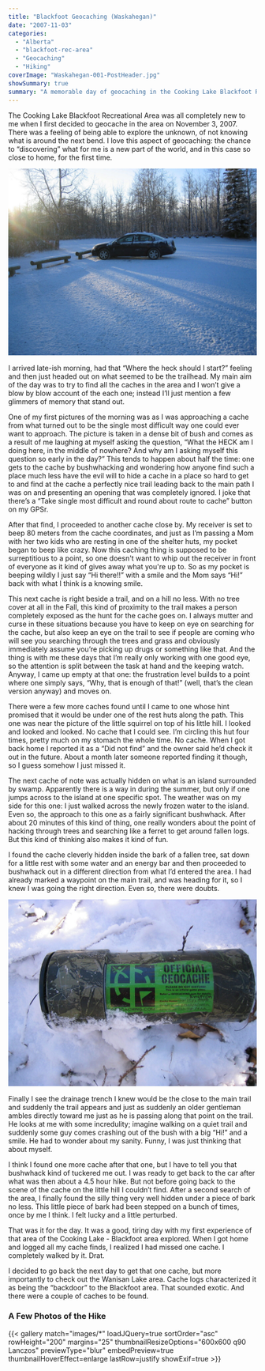 ```yaml
---
title: "Blackfoot Geocaching (Waskahegan)"
date: "2007-11-03"
categories: 
  - "Alberta"
  - "blackfoot-rec-area"
  - "Geocaching"
  - "Hiking"
coverImage: "Waskahegan-001-PostHeader.jpg"
showSummary: true
summary: "A memorable day of geocaching in the Cooking Lake Blackfoot Recreational Area. I was new to geocaching and this area was completely new to me at this time. The experiences of the day really made an impression on"
---
```


The Cooking Lake Blackfoot Recreational Area was all completely new to me when I first decided to geocache in the area on November 3, 2007. There was a feeling of being able to explore the unknown, of not knowing what is around the next bend. I love this aspect of geocaching: the chance to “discovering” what for me is a new part of the world, and in this case so close to home, for the first time.

![Parked in a freshly-snowed-on lot at the Waskahegan Staging Area](IMG_1280.jpg "Parked in a freshly-snowed-on lot at the Waskahegan Staging Area")

I arrived late-ish morning, had that “Where the heck should I start?” feeling and then just headed out on what seemed to be the trailhead. My main aim of the day was to try to find all the caches in the area and I won’t give a blow by blow account of the each one; instead I’ll just mention a few glimmers of memory that stand out.

One of my first pictures of the morning was as I was approaching a cache from what turned out to be the single most difficult way one could ever want to approach. The picture is taken in a dense bit of bush and comes as a result of me laughing at myself asking the question, “What the HECK am I doing here, in the middle of nowhere? And why am I asking myself this question so early in the day?” This tends to happen about half the time: one gets to the cache by bushwhacking and wondering how anyone find such a place much less have the evil will to hide a cache in a place so hard to get to and find at the cache a perfectly nice trail leading back to the main path I was on and presenting an opening that was completely ignored. I joke that there’s a “Take single most difficult and round about route to cache” button on my GPSr.

After that find, I proceeded to another cache close by. My receiver is set to beep 80 meters from the cache coordinates, and just as I’m passing a Mom with her two kids who are resting in one of the shelter huts, my pocket began to beep like crazy. Now this caching thing is supposed to be surreptitious to a point, so one doesn't want to whip out the receiver in front of everyone as it kind of gives away what you're up to. So as my pocket is beeping wildly I just say “Hi there!!” with a smile and the Mom says “Hi!” back with what I think is a knowing smile.

This next cache is right beside a trail, and on a hill no less. With no tree cover at all in the Fall, this kind of proximity to the trail makes a person completely exposed as the hunt for the cache goes on. I always mutter and curse in these situations because you have to keep on eye on searching for the cache, but also keep an eye on the trail to see if people are coming who will see you searching through the trees and grass and obviously immediately assume you’re picking up drugs or something like that. And the thing is with me these days that I’m really only working with one good eye, so the attention is split between the task at hand and the keeping watch. Anyway, I came up empty at that one: the frustration level builds to a point where one simply says, “Why, that is enough of that!” (well, that’s the clean version anyway) and moves on.

There were a few more caches found until I came to one whose hint promised that it would be under one of the rest huts along the path. This one was near the picture of the little squirrel on top of his little hill. I looked and looked and looked. No cache that I could see. I’m circling this hut four times, pretty much on my stomach the whole time. No cache. When I got back home I reported it as a “Did not find” and the owner said he’d check it out in the future. About a month later someone reported finding it though, so I guess somehow I just missed it.

The next cache of note was actually hidden on what is an island surrounded by swamp. Apparently there is a way in during the summer, but only if one jumps across to the island at one specific spot. The weather was on my side for this one: I just walked across the newly frozen water to the island. Even so, the approach to this one as a fairly significant bushwhack. After about 20 minutes of this kind of thing, one really wonders about the point of hacking through trees and searching like a ferret to get around fallen logs. But this kind of thinking also makes it kind of fun.

I found the cache cleverly hidden inside the bark of a fallen tree, sat down for a little rest with some water and an energy bar and then proceeded to bushwhack out in a different direction from what I’d entered the area. I had already marked a waypoint on the main trail, and was heading for it, so I knew I was going the right direction. Even so, there were doubts.

![The geocache container - this one is going to LAST!](IMG_1295.jpg "The geocache container - this one is going to LAST!")

Finally I see the drainage trench I knew would be the close to the main trail and suddenly the trail appears and just as suddenly an older gentleman ambles directly toward me just as he is passing along that point on the trail. He looks at me with some incredulity; imagine walking on a quiet trail and suddenly some guy comes crashing out of the bush with a big “Hi!” and a smile. He had to wonder about my sanity. Funny, I was just thinking that about myself.

I think I found one more cache after that one, but I have to tell you that bushwhack kind of tuckered me out. I was ready to get back to the car after what was then about a 4.5 hour hike. But not before going back to the scene of the cache on the little hill I couldn’t find. After a second search of the area, I finally found the silly thing very well hidden under a piece of bark no less. This little piece of bark had been stepped on a bunch of times, once by me I think. I felt lucky and a little perturbed.

That was it for the day. It was a good, tiring day with my first experience of that area of the Cooking Lake - Blackfoot area explored. When I got home and logged all my cache finds, I realized I had missed one cache. I completely walked by it. Drat.

I decided to go back the next day to get that one cache, but more importantly to check out the Wanisan Lake area. Cache logs characterized it as being the “backdoor” to the Blackfoot area. That sounded exotic. And there were a couple of caches to be found.

### A Few Photos of the Hike

{{< gallery match="images/*" loadJQuery=true sortOrder="asc" rowHeight="200" margins="25" thumbnailResizeOptions="600x600 q90 Lanczos" previewType="blur" embedPreview=true thumbnailHoverEffect=enlarge lastRow=justify showExif=true >}}